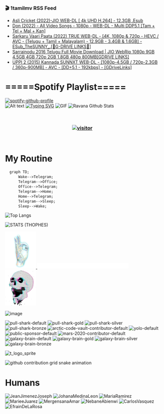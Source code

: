 ### 🎬 1tamilmv RSS Feed

<!-- BLOG-POST-LIST:START -->
- [Asli Cricket &lpar;2022&rpar;-JIO WEB-DL [ 4k UHD H.264] - 12.3GB .Esub](https://www.1tamilmv.space/index.php?/forums/topic/164692-asli-cricket-2022-jio-web-dl-4k-uhd-h264-123gb-esub/&do=findComment&comment=329266)
- [Don &lpar;2022&rpar; - All Video Songs - 1080p - WEB-DL - Multi DDP5.1 [Tam + Tel + Mal + Kan]](https://www.1tamilmv.space/index.php?/forums/topic/164473-don-2022-all-video-songs-1080p-web-dl-multi-ddp51-tam-tel-mal-kan/&do=findComment&comment=329265)
- [Sarkaru Vaari Paata &lpar;2022&rpar; TRUE WEB-DL - [4K, 1080p &amp; 720p - HEVC / AVC - &lpar;Telugu + Tamil + Malayalam&rpar; - 12.9GB - 3.4GB &amp; 1.6GB] - ESub_TheSUNNY_.[🔰G-DRIVE LINKS🔰]](https://www.1tamilmv.space/index.php?/forums/topic/163429-sarkaru-vaari-paata-2022-true-web-dl-4k-1080p-720p-hevc-avc-telugu-tamil-malayalam-129gb-34gb-16gb-esub_thesunny_%F0%9F%94%B0g-drive-links%F0%9F%94%B0/&do=findComment&comment=329264)
- [Sarrainodu 2016 Telugu Full Movie Download | JIO WebRip 1080p 9GB 4.5GB 4GB 720p 2GB 1.8GB 480p 800MB[GDRIVE LINKS]](https://www.1tamilmv.space/index.php?/forums/topic/162925-sarrainodu-2016-telugu-full-movie-download-jio-webrip-1080p-9gb-45gb-4gb-720p-2gb-18gb-480p-800mbgdrive-links/&do=findComment&comment=329263)
- [UPPI 2 &lpar;2015&rpar; Kannada SUNNXT WEB-DL - [1080p-4.5GB / 720p-2.3GB / 360p-900MB] - AVC - [DD+5.1 - 192kbps] - [GDriveLinks]](https://www.1tamilmv.space/index.php?/forums/topic/164691-uppi-2-2015-kannada-sunnxt-web-dl-1080p-45gb-720p-23gb-360p-900mb-avc-dd51-192kbps-gdrivelinks/&do=findComment&comment=329262)
<!-- BLOG-POST-LIST:END -->

# =====Spotify Playlist=====
[![spotify-github-profile](https://spotify-github-profile.vercel.app/api/view?uid=31rfzgmuvvewegdlxvlev4ynz4vu&cover_image=true&theme=default&bar_color=53b14f&bar_color_cover=true)](https://ravana69.github.io/rss)
</br>
![Alt text](https://spotify-recently-played-readme.vercel.app/api?user=31rfzgmuvvewegdlxvlev4ynz4vu)
[![Typing SVG](https://readme-typing-svg.herokuapp.com?color=%2336BCF7&center=true&vCenter=true&multiline=true&height=81&lines=I+AM+RAVANA;CONTACT+ME+ON+TELEGRAM%3A+%40R4V4N4)](https://git.io/typing-svg)
<img align="centre" height="400px" width="490px" alt="GIF" src="https://github.com/ravana69/ravana69/blob/master/rvm.gif" />
![Ravana Github Stats](https://github-readme-stats.vercel.app/api?username=ravana69&&show_icons=true&theme=radical)

<br />
<h3 align="center"> <a href="https://t.me/r4v4n4"><img src="https://profile-counter.glitch.me/ravana69/count.svg" alt="visitor" width="600"></a> </h3>
</br>

<H1>My Routine</H1>

```mermaid
  graph TD;
      Wake-->Telegram;
      Telegram-->Office;
      Office-->Telegram;
      Telegram-->Home;
      Home-->Telegram;
      Telegram-->Sleep;
      Sleep-->Wake;
```
![Top Langs](https://github-readme-stats.vercel.app/api/top-langs/?username=ravana69&&show_icons=true&theme=radical)

![STATS (THOPHES)](https://github-profile-trophy.vercel.app/?username=ravana69&theme=gruvbox&margin-w=10&margin-h=15&column=8)
<br />
<p align="left">
    <a href="#">
        <img width="20%" src="./assets/images/hand.gif" alt="" />
    </a>
    <a href="#">
        <img width="59%" src="./assets/images/spacer.png" alt="" >
    </a>
    <a href="#">
        <img width="20%" src="./assets/images/skull.gif" alt="" />
    </a>
</p>


![image](https://user-images.githubusercontent.com/47528708/175298537-0623dc00-7b1a-4ec1-b5b1-71768763a234.png)

<img width="148" alt="pull-shark-default" src="https://user-images.githubusercontent.com/47528708/175266634-4235fb81-4cf9-4128-9c7a-b7c044cde5b5.png"> <img width="148" alt="pull-shark-gold" src="https://user-images.githubusercontent.com/47528708/175268594-acb9b27a-7f8e-4181-8900-171a981e2d56.png"> <img width="148" alt="pull-shark-silver" src="https://user-images.githubusercontent.com/47528708/175266702-c880884d-eb71-46fb-b857-3135442e06c6.png"> <img width="148" alt="pull-shark-bronze" src="https://user-images.githubusercontent.com/47528708/175266723-735f9146-b8aa-44f8-aa99-c06aad45e8fa.png"> <img width="148" alt="arctic-code-vault-contributor-default" src="https://user-images.githubusercontent.com/47528708/175267501-e1fbbb8f-c2b2-4882-b865-2ac4debef26c.png"> <img width="148" alt="yolo-default" src="https://user-images.githubusercontent.com/47528708/175267654-281a1880-1129-4b7b-bf2f-de5dd2bc5afa.png"> <img width="148" alt="public-sponsor-default" src="https://user-images.githubusercontent.com/47528708/175268448-2e78cc75-fb25-4d76-bd22-7df520446b45.png"> <img width="148" alt="mars-2020-contributor-default" src="https://user-images.githubusercontent.com/47528708/175268475-de6d987a-3be9-4353-86a5-23b422559355.png"> <img width="148" alt="galaxy-brain-default" src="https://user-images.githubusercontent.com/47528708/175298882-7ad69eb8-4d11-45a0-af56-ce2c179fe466.png"> <img width="148" alt="galaxy-brain-gold" src="https://user-images.githubusercontent.com/47528708/175269058-04760273-d9f7-468b-9151-fb654d7c4057.png"> <img width="148" alt="galaxy-brain-silver" src="https://user-images.githubusercontent.com/47528708/175269395-4035bb40-f404-4178-b963-8a4b2973158a.png"> <img width="148" alt="galaxy-brain-bronze" src="https://user-images.githubusercontent.com/47528708/175269034-5aed3e95-5a28-44f3-8cf1-5fc804604869.png">

![t_logo_sprite](https://user-images.githubusercontent.com/47528708/175293007-21ff1792-1fca-4be3-bcae-12fdc3aa414f.svg)




![github contribution grid snake animation](https://raw.githubusercontent.com/ravana69/ravana69/output/github-contribution-grid-snake-dark.svg#gh-dark-mode-only)

# Humans

<img width="170" alt="JeanJimenezJoseph" src="https://user-images.githubusercontent.com/47528708/176115222-32c30d97-3f9d-486e-9fd3-563e3c000f31.png"> <img width="170" alt="JohanaMedinaLeon" src="https://user-images.githubusercontent.com/47528708/176115237-271c2701-4568-4566-bf92-3f5ce5afbc15.png"> <img width="170" alt="MariaRamirez" src="https://user-images.githubusercontent.com/47528708/176115246-b6a1b41f-c3b8-42b5-b464-15a3f387c582.png"> <img width="170" alt="MarieeJuarez" src="https://user-images.githubusercontent.com/47528708/176115252-c64a2c76-a59f-4a15-93aa-3d7775c20fbc.png"> <img width="170" alt="MergensanaAmar" src="https://user-images.githubusercontent.com/47528708/176115255-d0f6076c-7b13-4b35-846a-a26746f9cf31.png"> <img width="170" alt="NebaneAbienwi" src="https://user-images.githubusercontent.com/47528708/176115256-850c570a-ae70-46f9-be32-baab9e1c46a6.png"> <img width="170" alt="CarlosVasquez" src="https://user-images.githubusercontent.com/47528708/176115259-7f1e022e-3d1f-4183-b416-3e8f8fab0c2e.png"> <img width="170" alt="EfrainDeLaRosa" src="https://user-images.githubusercontent.com/47528708/176115265-2ad5dc17-47ad-468f-bb24-a5f773fa1bc4.png">




